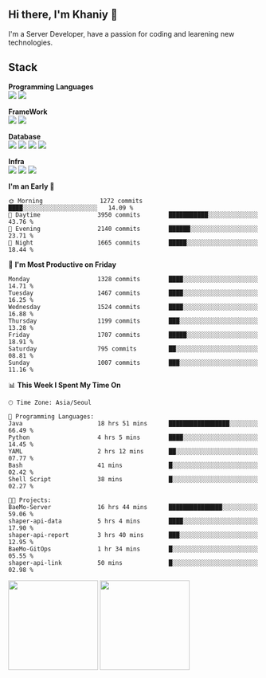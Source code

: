 ## Hi there, I'm Khaniy 👋
I'm a Server Developer, have a passion for coding and learening new technologies.
<!-- <br> 📫 Email : kangh1596@gmail.com 
<br> 📝 Blog  : khan03.tistory.com/
<br> <img src="https://img.shields.io/badge/Email-222222?style=for-the-badge&logo=Gmail&logoColor=white">
<br> <img src="https://img.shields.io/badge/Blog -222222?style=for-the-badge&logo=Tistory&logoColor=white">
[hank0302's Blog](https://khan03.tistory.com/)
-->
## Stack 

**Programming Languages** <br>
 <img src="https://img.shields.io/badge/JAVA-E6522C?style=for-the-badge&logo=Java&logoColor=white">
 <img src="https://img.shields.io/badge/Python-3776AB?style=for-the-badge&logo=python&logoColor=white">

**FrameWork** <br>
<img src="https://img.shields.io/badge/SpringBoot-6DB33F?style=for-the-badge&logo=SpringBoot&logoColor=white">
<img src="https://img.shields.io/badge/FastAPI-009688?style=for-the-badge&logo=FastAPI&logoColor=white">

**Database** <br>
<img src="https://img.shields.io/badge/MariaDB-003545?style=for-the-badge&logo=MariaDB&logoColor=white">
<img src="https://img.shields.io/badge/MongoDB-47A248?style=for-the-badge&logo=MongoDB&logoColor=white">
<img src="https://img.shields.io/badge/Redis-DC382D?style=for-the-badge&logo=Redis&logoColor=white">
<img src="https://img.shields.io/badge/PostgreSQL-4169E1?style=for-the-badge&logo=PostgreSQL&logoColor=white">

**Infra** <br>
<img src="https://img.shields.io/badge/Kubernetes-326CE5?style=for-the-badge&logo=Kubernetes&logoColor=white">
<img src="https://img.shields.io/badge/Prometheus-E6522C?style=for-the-badge&logo=prometheus&logoColor=white">
<img src="https://img.shields.io/badge/Grafana-F46800?style=for-the-badge&logo=grafana&logoColor=white">

<!--START_SECTION:waka-->
**I'm an Early 🐤** 

```text
🌞 Morning                1272 commits        ████░░░░░░░░░░░░░░░░░░░░░   14.09 % 
🌆 Daytime                3950 commits        ███████████░░░░░░░░░░░░░░   43.76 % 
🌃 Evening                2140 commits        ██████░░░░░░░░░░░░░░░░░░░   23.71 % 
🌙 Night                  1665 commits        █████░░░░░░░░░░░░░░░░░░░░   18.44 % 
```
📅 **I'm Most Productive on Friday** 

```text
Monday                   1328 commits        ████░░░░░░░░░░░░░░░░░░░░░   14.71 % 
Tuesday                  1467 commits        ████░░░░░░░░░░░░░░░░░░░░░   16.25 % 
Wednesday                1524 commits        ████░░░░░░░░░░░░░░░░░░░░░   16.88 % 
Thursday                 1199 commits        ███░░░░░░░░░░░░░░░░░░░░░░   13.28 % 
Friday                   1707 commits        █████░░░░░░░░░░░░░░░░░░░░   18.91 % 
Saturday                 795 commits         ██░░░░░░░░░░░░░░░░░░░░░░░   08.81 % 
Sunday                   1007 commits        ███░░░░░░░░░░░░░░░░░░░░░░   11.16 % 
```


📊 **This Week I Spent My Time On** 

```text
🕑︎ Time Zone: Asia/Seoul

💬 Programming Languages: 
Java                     18 hrs 51 mins      █████████████████░░░░░░░░   66.49 % 
Python                   4 hrs 5 mins        ████░░░░░░░░░░░░░░░░░░░░░   14.45 % 
YAML                     2 hrs 12 mins       ██░░░░░░░░░░░░░░░░░░░░░░░   07.77 % 
Bash                     41 mins             █░░░░░░░░░░░░░░░░░░░░░░░░   02.42 % 
Shell Script             38 mins             █░░░░░░░░░░░░░░░░░░░░░░░░   02.27 % 

🐱‍💻 Projects: 
BaeMo-Server             16 hrs 44 mins      ███████████████░░░░░░░░░░   59.06 % 
shaper-api-data          5 hrs 4 mins        ████░░░░░░░░░░░░░░░░░░░░░   17.90 % 
shaper-api-report        3 hrs 40 mins       ███░░░░░░░░░░░░░░░░░░░░░░   12.95 % 
BaeMo-GitOps             1 hr 34 mins        █░░░░░░░░░░░░░░░░░░░░░░░░   05.55 % 
shaper-api-link          50 mins             █░░░░░░░░░░░░░░░░░░░░░░░░   02.98 % 
```


<!--END_SECTION:waka-->
<p>
  <img height="180em" src="https://github-readme-stats-khaniys-projects.vercel.app/api?username=khaniy&show_icons=true&include_all_commits=true">
  <img height="180em" src="https://github-readme-stats-khaniys-projects.vercel.app/api/top-langs?username=khaniy&layout=compact">
</p>

